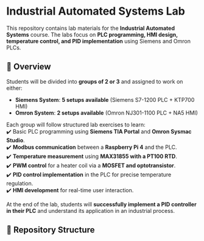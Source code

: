 # Industrial Automated Systems Lab  

This repository contains lab materials for the **Industrial Automated Systems** course. The labs focus on **PLC programming, HMI design, temperature control, and PID implementation** using Siemens and Omron PLCs.  

## 📌 Overview  

Students will be divided into **groups of 2 or 3** and assigned to work on either:  
- **Siemens System**: **5 setups available** (Siemens S7-1200 PLC + KTP700 HMI)  
- **Omron System**: **2 setups available** (Omron NJ301-1100 PLC + NA5 HMI)  

Each group will follow structured lab exercises to learn:  
✔️ Basic PLC programming using **Siemens TIA Portal** and **Omron Sysmac Studio**.  
✔️ **Modbus communication** between a **Raspberry Pi 4** and the PLC.  
✔️ **Temperature measurement** using **MAX31855 with a PT100 RTD**.  
✔️ **PWM control** for a heater coil via a **MOSFET and optotransistor**.  
✔️ **PID control implementation** in the PLC for precise temperature regulation.  
✔️ **HMI development** for real-time user interaction.  

At the end of the lab, students will **successfully implement a PID controller in their PLC** and understand its application in an industrial process.  

## 📂 Repository Structure  

